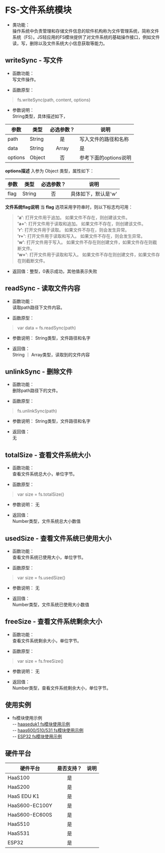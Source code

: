 # FS-文件系统模块

* 类功能：  
操作系统中负责管理和存储文件信息的软件机构称为文件管理系统，简称文件系统（FS）。JS轻应用的FS模块提供了对文件系统的基础操作接口，例如文件读，写，删除以及文件系统大小信息获取等能力。

## writeSync - 写文件
* 函数功能：  
写文件操作。

* 函数原型：
> fs.writeSync(path, content, options)

* 参数说明：  
String类型，具体描述如下，

|参数|类型|必选参数？|说明|
|-----|----|:---:|----|
| path | String | 是 | 写入文件的路径和名称 |
| data | String | Array | 是 | 要写入的文本或者二进制数据 |
| options | Object | 否 | 参考下面的options说明 |

**options描述**
入参为 Object 类型，属性如下：

|参数|类型|必选参数？|说明|
|-----|----|:---:|----|
| flag | String | 否 | 具体如下，默认是'w' |

**文件系统flag说明**
当 **flag** 选项采用字符串时，则以下标志均可用：

> **'a'**: 打开文件用于追加。 如果文件不存在，则创建该文件。<br>
> **'a+'**: 打开文件用于读取和追加。 如果文件不存在，则创建该文件。<br>
> **'r'**: 打开文件用于读取。 如果文件不存在，则会发生异常。<br>
> **'r+'**: 打开文件用于读取和写入。 如果文件不存在，则会发生异常。<br>
> **'w'**: 打开文件用于写入。 如果文件不存在则创建文件，如果文件存在则截断文件。<br>
> **'w+'**: 打开文件用于读取和写入。 如果文件不存在则创建文件，如果文件存在则截断文件。<br>

* 返回值：整型，0表示成功，其他值表示失败

## readSync - 读取文件内容

* 函数功能：  
读取path路径下文件内容。

* 函数原型：
> var data = fs.readSync(path)

* 参数说明：
String类型，文件路径和名字

* 返回值：  
String ｜ Array类型，读取到的文件内容

## unlinkSync - 删除文件

* 函数功能：  
删除path路径下的文件。

* 函数原型：
> fs.unlinkSync(path)

* 参数说明：
String类型，文件路径和名字

* 返回值：  
无

## totalSize - 查看文件系统大小

* 函数功能：  
查看文件系统总大小，单位字节。

* 函数原型：
>var size = fs.totalSize()

* 参数说明：
无

* 返回值：  
Number类型，文件系统总大小数值

## usedSize - 查看文件系统已使用大小

* 函数功能：  
查看文件系统已使用大小，单位字节。

* 函数原型：
>var size = fs.usedSize()

* 参数说明：
无

* 返回值：  
Number类型，文件系统已使用大小数值

## freeSize - 查看文件系统剩余大小

* 函数功能：  
查看文件系统剩余大小，单位字节。

* 函数原型：
>var size = fs.freeSize()

* 参数说明：
无

* 返回值：  
Number类型，查看文件系统剩余大小，单位字节。

## 使用实例
* fs模块使用示例<br>
-- [haaseduk1 fs模块使用示例](https://gitee.com/alios-things/amp/tree/rel_3.3.0/example-js/haaseduk1/fs)<br>
-- [haas600/510/531 fs模块使用示例](https://gitee.com/alios-things/amp-examples/tree/master/common/fs)<br>
-- [ESP32 fs模块使用示例](https://gitee.com/alios-things/amp/tree/rel_3.3.0/example-js/ESP32/jsapi/fs)<br>

## 硬件平台

|硬件平台|是否支持？|说明|
|-----|:---:|----|
|HaaS100|是||
|HaaS200|是||
|HaaS EDU K1|是||
|HaaS600-EC100Y|是||
|HaaS600-EC600S|是||
|HaaS510|是||
|HaaS531|是||
|ESP32|是||

<br>

